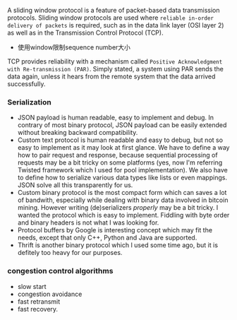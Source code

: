 A sliding window protocol is a feature of packet-based data transmission protocols. Sliding window protocols are used where `reliable in-order delivery of packets` is required, such as in the data link layer (OSI layer 2) as well as in the Transmission Control Protocol (TCP).
- 使用window限制sequence number大小

TCP provides reliability with a mechanism called `Positive Acknowledgment with Re-transmission (PAR)`. Simply stated, a system using PAR sends the data again, unless it hears from the remote system that the data arrived successfully.

### Serialization
- JSON payload is human readable, easy to implement and debug. In contrary of most binary protocol, JSON payload can be easily extended without breaking backward compatibility.
- Custom text protocol is human readable and easy to debug, but not so easy to implement as it may look at first glance. We have to define a way how to pair request and response, because sequential processing of requests may be a bit tricky on some platforms (yes, now I'm referring Twisted framework which I used for pool implementation). We also have to define how to serialize various data types like lists or even mappings. JSON solve all this transparently for us.
- Custom binary protocol is the most compact form which can saves a lot of bandwith, especially while dealing with binary data involved in bitcoin mining. However writing (de)serializers *properly* may be a bit tricky. I wanted the protocol which is easy to implement. Fiddling with byte order and binary headers is not what I was looking for.
- Protocol buffers by Google is interesting concept which may fit the needs, except that only C++, Python and Java are supported.
- Thrift is another binary protocol which I used some time ago, but it is defitely too heavy for our purposes.

### congestion control algorithms
- slow start
- congestion avoidance
- fast retransmit
- fast recovery.

